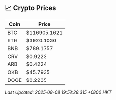 ## 📈 Crypto Prices

| Coin | Price |
| ---- | ----- |
| BTC | $116905.1621 |
| ETH | $3920.1036 |
| BNB | $789.1757 |
| CRV | $0.9223 |
| ARB | $0.4224 |
| OKB | $45.7935 |
| DOGE | $0.2235 |

_Last Updated: 2025-08-08 19:58:28.315 +0800 HKT_